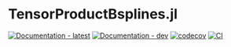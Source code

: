 # TensorProductBsplines.jl

[![Documentation - latest](https://img.shields.io/badge/docs-stable-blue)](https://suitesplines.github.io/TensorProductBsplines.jl/stable/)
[![Documentation - dev](https://img.shields.io/badge/docs-dev-blue)](https://suitesplines.github.io/TensorProductBsplines.jl/dev/)
[![codecov](https://codecov.io/gh/SuiteSplines/TensorProductBsplines.jl/graph/badge.svg?token=V81547QF0I)](https://codecov.io/gh/SuiteSplines/TensorProductBsplines.jl)
[![CI](https://github.com/SuiteSplines/TensorProductBsplines.jl/actions/workflows/CI.yml/badge.svg)](https://github.com/SuiteSplines/TensorProductBsplines.jl/actions/workflows/CI.yml)